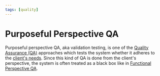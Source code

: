 ```yaml
---
tags: [quality]
---
```


# Purposeful Perspective QA

Purposeful perspective QA, aka validation testing, is one of the
[Quality Assurance (QA)](202304302045.md) approaches which tests the system
whether it adheres to the [client's needs](202303251328.md). Since this kind of
QA is done from the client's perspective, the system is often treated as a black
box like in [Functional Perspective QA](202304302141.md).
